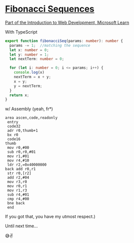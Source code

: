 # [Fibonacci Sequences](https://en.wikipedia.org/wiki/Fibonacci_sequence)

[Part of the Introduction to Web Development, Microsoft Learn](https://learn.microsoft.com/en-us/training/modules/web-development-101-introduction-programming/3-programming-languages)

With TypeScript

```TypeScript
export function fibonacciSeq(params: number): number {
  params -= 1;  //matching the sequence
  let x: number = 0;
  let y: number = 1;
  let nextTerm: number = 0;

  for (let i: number = 0; i <= params; i++) {
    console.log(x)
    nextTerm = x + y;
    x = y;
    y = nextTerm;
  }
  return x;
}
```

w/ Assembly (yeah, fr*)

```armasm
area ascen,code,readonly
 entry
 code32
 adr r0,thumb+1
 bx r0
 code16
thumb
 mov r0,#00
 sub r0,r0,#01
 mov r1,#01
 mov r4,#10
 ldr r2,=0x40000000
back add r0,r1
 str r0,[r2]
 add r2,#04
 mov r3,r0
 mov r0,r1
 mov r1,r3
 sub r4,#01
 cmp r4,#00
 bne back
 end
```

If you got that, you have my utmost respect.)

Until next time...

😅✌️
